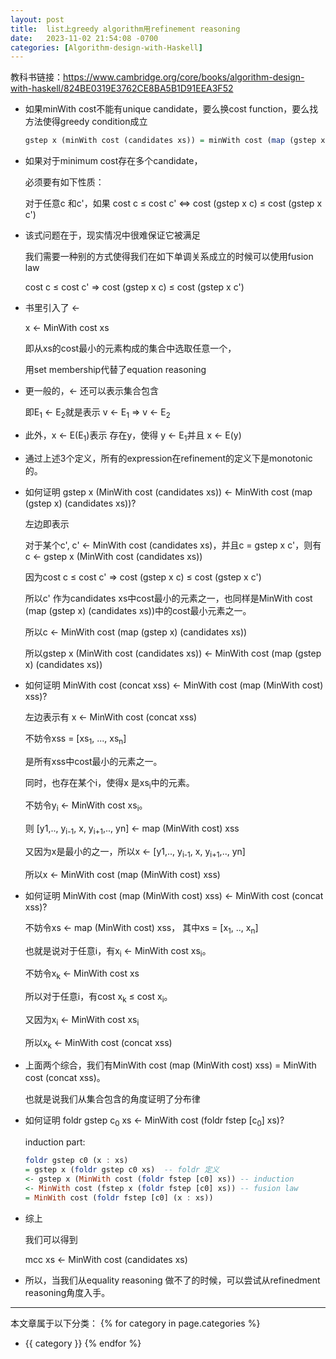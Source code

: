 ```yaml
---
layout: post
title:  list上greedy algorithm用refinement reasoning
date:   2023-11-02 21:54:08 -0700
categories: [Algorithm-design-with-Haskell]
---
```


教科书链接：<https://www.cambridge.org/core/books/algorithm-design-with-haskell/824BE0319E3762CE8BA5B1D91EEA3F52>

- 如果minWith cost不能有unique candidate，要么换cost function，要么找方法使得greedy condition成立

    ```haskell
    gstep x (minWith cost (candidates xs)) = minWith cost (map (gstep x) (candidates xs))
    ```

- 如果对于minimum cost存在多个candidate，

    必须要有如下性质：

    对于任意c 和c'，如果 cost c &le; cost c' &hArr; cost (gstep x c) &le; cost (gstep x c')

- 该式问题在于，现实情况中很难保证它被满足

    我们需要一种别的方式使得我们在如下单调关系成立的时候可以使用fusion law

    cost c &le; cost c' &rArr; cost (gstep x c) &le; cost (gstep x c') 

- 书里引入了 &larr;

    x &larr; MinWith cost xs

    即从xs的cost最小的元素构成的集合中选取任意一个，

    用set membership代替了equation reasoning

- 更一般的，&larr; 还可以表示集合包含

    即E<sub>1</sub> &larr; E<sub>2</sub>就是表示 v &larr; E<sub>1</sub> &rArr; v &larr; E<sub>2</sub>

- 此外，x &larr; E(E<sub>1</sub>)表示 存在y，使得 y &larr; E<sub>1</sub>并且 x &larr; E(y)

- 通过上述3个定义，所有的expression在refinement的定义下是monotonic的。

- 如何证明 gstep x (MinWith cost (candidates xs)) &larr; MinWith cost (map (gstep x) (candidates xs))?

    左边即表示

    对于某个c', c' &larr; MinWith cost (candidates xs)，并且c = gstep x c'，则有 c &larr; gstep x (MinWith cost (candidates xs))

    因为cost c &le; cost c' &rArr; cost (gstep x c) &le; cost (gstep x c') 

    所以c' 作为candidates xs中cost最小的元素之一，也同样是MinWith cost (map (gstep x) (candidates xs))中的cost最小元素之一。

    所以c &larr; MinWith cost (map (gstep x) (candidates xs))

    所以gstep x (MinWith cost (candidates xs)) &larr; MinWith cost (map (gstep x) (candidates xs))

- 如何证明 MinWith cost (concat xss) &larr; MinWith cost (map (MinWith cost) xss)?

    左边表示有 x &larr; MinWith cost (concat xss)

    不妨令xss = [xs<sub>1</sub>, ..., xs<sub>n</sub>]

    是所有xss中cost最小的元素之一。

    同时，也存在某个i，使得x 是xs<sub>i</sub>中的元素。

    不妨令y<sub>i</sub> &larr; MinWith cost xs<sub>i</sub>。

    则 [y1,.., y<sub>i-1</sub>, x, y<sub>i+1</sub>,.., yn] &larr; map (MinWith cost) xss 

    又因为x是最小的之一，所以x &larr; [y1,.., y<sub>i-1</sub>, x, y<sub>i+1</sub>,.., yn]

    所以x &larr; MinWith cost (map (MinWith cost) xss)

- 如何证明 MinWith cost (map (MinWith cost) xss) &larr; MinWith cost (concat xss)?

    不妨令xs &larr; map (MinWith cost) xss， 其中xs = [x<sub>1</sub>, .., x<sub>n</sub>]

    也就是说对于任意i，有x<sub>i</sub> &larr; MinWith cost xs<sub>i</sub>。

    不妨令x<sub>k</sub> &larr; MinWith cost xs

    所以对于任意i，有cost x<sub>k</sub> &le; cost x<sub>i</sub>。

    又因为x<sub>i</sub> &larr; MinWith cost xs<sub>i</sub>

    所以x<sub>k</sub> &larr; MinWith cost (concat xss)

- 上面两个综合，我们有MinWith cost (map (MinWith cost) xss) = MinWith cost (concat xss)。

    也就是说我们从集合包含的角度证明了分布律

- 如何证明 foldr gstep c<sub>0</sub> xs &larr; MinWith cost (foldr fstep [c<sub>0</sub>] xs)?

    induction part:
    ```haskell
    foldr gstep c0 (x : xs)
    = gstep x (foldr gstep c0 xs)  -- foldr 定义
    <- gstep x (MinWith cost (foldr fstep [c0] xs)) -- induction
    <- MinWith cost (fstep x (foldr fstep [c0] xs)) -- fusion law
    = MinWith cost (foldr fstep [c0] (x : xs))
    ```

- 综上

    我们可以得到

    mcc xs &larr; MinWith cost (candidates xs)

- 所以，当我们从equality reasoning 做不了的时候，可以尝试从refinedment reasoning角度入手。


---
本文章属于以下分类：
{% for category in page.categories %}
- {{ category }}
{% endfor %}

    
